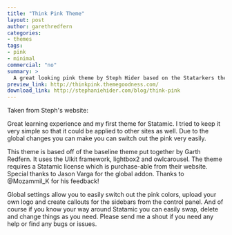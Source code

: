 ```yaml
---
title: "Think Pink Theme"
layout: post
author: garethredfern
categories:
- themes
tags:
- pink
- minimal
commercial: "no"
summary: >
  A great looking pink theme by Steph Hider based on the Statarkers theme, it uses the UIkit framework, lightbox2 and owlcarousel.
preview_link: http://thinkpink.themegoodness.com/
download_link: http://stephaniehider.com/blog/think-pink
---
```


Taken from Steph's website:

Great learning experience and my first theme for Statamic. I tried to keep it very simple so that it could be applied to other sites as well. Due to the global changes you can make you can switch out the pink very easily.

This theme is based off of the baseline theme put together by Garth Redfern. It uses the UIkit framework, lightbox2 and owlcarousel. The theme requires a Statamic license which is purchase-able from their website. Special thanks to Jason Varga for the global addon. Thanks to @Mozammil_K for his feedback!


Global settings allow you to easily switch out the pink colors, upload your own logo and create callouts for the sidebars from the control panel. And of course if you know your way around Statamic you can easily swap, delete and change things as you need. Please send me a shout if you need any help or find any bugs or issues.
